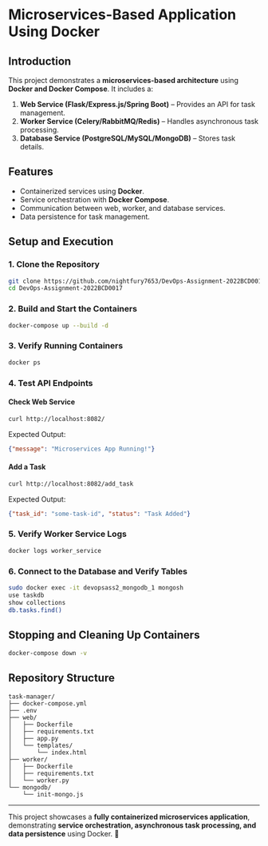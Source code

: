 # Microservices-Based Application Using Docker

## Introduction
This project demonstrates a **microservices-based architecture** using **Docker and Docker Compose**. It includes a:

1. **Web Service (Flask/Express.js/Spring Boot)** – Provides an API for task management.
2. **Worker Service (Celery/RabbitMQ/Redis)** – Handles asynchronous task processing.
3. **Database Service (PostgreSQL/MySQL/MongoDB)** – Stores task details.

## Features
- Containerized services using **Docker**.
- Service orchestration with **Docker Compose**.
- Communication between web, worker, and database services.
- Data persistence for task management.

## Setup and Execution

### 1. Clone the Repository
```bash
git clone https://github.com/nightfury7653/DevOps-Assignment-2022BCD0017.git
cd DevOps-Assignment-2022BCD0017
```

### 2. Build and Start the Containers
```bash
docker-compose up --build -d
```

### 3. Verify Running Containers
```bash
docker ps
```

### 4. Test API Endpoints
#### Check Web Service
```bash
curl http://localhost:8082/
```
Expected Output:
```json
{"message": "Microservices App Running!"}
```

#### Add a Task
```bash
curl http://localhost:8082/add_task
```
Expected Output:
```json
{"task_id": "some-task-id", "status": "Task Added"}
```

### 5. Verify Worker Service Logs
```bash
docker logs worker_service
```

### 6. Connect to the Database and Verify Tables
```bash
sudo docker exec -it devopsass2_mongodb_1 mongosh
use taskdb
show collections
db.tasks.find()
```
## Stopping and Cleaning Up Containers
```bash
docker-compose down -v
```

## Repository Structure
```
task-manager/
├── docker-compose.yml
├── .env
├── web/
│   ├── Dockerfile
│   ├── requirements.txt
│   ├── app.py
│   └── templates/
│       └── index.html
├── worker/
│   ├── Dockerfile
│   ├── requirements.txt
│   └── worker.py
└── mongodb/
    └── init-mongo.js
```
---
This project showcases a **fully containerized microservices application**, demonstrating **service orchestration, asynchronous task processing, and data persistence** using Docker. 🚀
